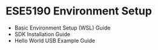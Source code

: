 # ESE5190 Environment Setup

- Basic Environment Setup (WSL) Guide
- SDK Installation Guide
- Hello World USB Example Guide
